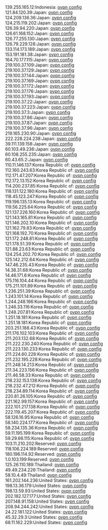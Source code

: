 139.255.165.12:Indonesia: [ovpn config](vpn/139_255_165_12.ovpn)  
121.84.120.39:Japan: [ovpn config](vpn/121_84_120_39.ovpn)  
124.209.136.36:Japan: [ovpn config](vpn/124_209_136_36.ovpn)  
124.215.119.202:Japan: [ovpn config](vpn/124_215_119_202.ovpn)  
126.39.94.220:Japan: [ovpn config](vpn/126_39_94_220.ovpn)  
126.61.168.152:Japan: [ovpn config](vpn/126_61_168_152.ovpn)  
126.77.255.130:Japan: [ovpn config](vpn/126_77_255_130.ovpn)  
126.79.229.128:Japan: [ovpn config](vpn/126_79_229_128.ovpn)  
133.114.173.189:Japan: [ovpn config](vpn/133_114_173_189.ovpn)  
153.191.181.38:Japan: [ovpn config](vpn/153_191_181_38.ovpn)  
164.70.177.115:Japan: [ovpn config](vpn/164_70_177_115.ovpn)  
219.100.37.109:Japan: [ovpn config](vpn/219_100_37_109.ovpn)  
219.100.37.129:Japan: [ovpn config](vpn/219_100_37_129.ovpn)  
219.100.37.144:Japan: [ovpn config](vpn/219_100_37_144.ovpn)  
219.100.37.169:Japan: [ovpn config](vpn/219_100_37_169.ovpn)  
219.100.37.172:Japan: [ovpn config](vpn/219_100_37_172.ovpn)  
219.100.37.176:Japan: [ovpn config](vpn/219_100_37_176.ovpn)  
219.100.37.193:Japan: [ovpn config](vpn/219_100_37_193.ovpn)  
219.100.37.22:Japan: [ovpn config](vpn/219_100_37_22.ovpn)  
219.100.37.223:Japan: [ovpn config](vpn/219_100_37_223.ovpn)  
219.100.37.3:Japan: [ovpn config](vpn/219_100_37_3.ovpn)  
219.100.37.86:Japan: [ovpn config](vpn/219_100_37_86.ovpn)  
219.100.37.87:Japan: [ovpn config](vpn/219_100_37_87.ovpn)  
219.100.37.96:Japan: [ovpn config](vpn/219_100_37_96.ovpn)  
219.165.230.90:Japan: [ovpn config](vpn/219_165_230_90.ovpn)  
222.228.224.238:Japan: [ovpn config](vpn/222_228_224_238.ovpn)  
39.111.139.158:Japan: [ovpn config](vpn/39_111_139_158.ovpn)  
60.103.49.236:Japan: [ovpn config](vpn/60_103_49_236.ovpn)  
60.108.255.235:Japan: [ovpn config](vpn/60_108_255_235.ovpn)  
60.43.65.2:Japan: [ovpn config](vpn/60_43_65_2.ovpn)  
110.11.146.137:Korea Republic of: [ovpn config](vpn/110_11_146_137.ovpn)  
112.160.243.63:Korea Republic of: [ovpn config](vpn/112_160_243_63.ovpn)  
112.171.47.207:Korea Republic of: [ovpn config](vpn/112_171_47_207.ovpn)  
112.172.13.152:Korea Republic of: [ovpn config](vpn/112_172_13_152.ovpn)  
114.200.237.85:Korea Republic of: [ovpn config](vpn/114_200_237_85.ovpn)  
118.131.122.180:Korea Republic of: [ovpn config](vpn/118_131_122_180.ovpn)  
118.45.123.247:Korea Republic of: [ovpn config](vpn/118_45_123_247.ovpn)  
119.196.135.13:Korea Republic of: [ovpn config](vpn/119_196_135_13.ovpn)  
119.56.225.64:Korea Republic of: [ovpn config](vpn/119_56_225_64.ovpn)  
121.137.226.160:Korea Republic of: [ovpn config](vpn/121_137_226_160.ovpn)  
121.143.165.81:Korea Republic of: [ovpn config](vpn/121_143_165_81.ovpn)  
121.146.202.10:Korea Republic of: [ovpn config](vpn/121_146_202_10.ovpn)  
121.162.79.83:Korea Republic of: [ovpn config](vpn/121_162_79_83.ovpn)  
121.168.192.70:Korea Republic of: [ovpn config](vpn/121_168_192_70.ovpn)  
121.172.248.81:Korea Republic of: [ovpn config](vpn/121_172_248_81.ovpn)  
121.178.51.39:Korea Republic of: [ovpn config](vpn/121_178_51_39.ovpn)  
121.88.23.63:Korea Republic of: [ovpn config](vpn/121_88_23_63.ovpn)  
124.254.202.70:Korea Republic of: [ovpn config](vpn/124_254_202_70.ovpn)  
125.142.212.64:Korea Republic of: [ovpn config](vpn/125_142_212_64.ovpn)  
147.46.235.43:Korea Republic of: [ovpn config](vpn/147_46_235_43.ovpn)  
14.38.31.68:Korea Republic of: [ovpn config](vpn/14_38_31_68.ovpn)  
14.46.171.6:Korea Republic of: [ovpn config](vpn/14_46_171_6.ovpn)  
175.116.104.44:Korea Republic of: [ovpn config](vpn/175_116_104_44.ovpn)  
175.211.101.89:Korea Republic of: [ovpn config](vpn/175_211_101_89.ovpn)  
1.236.251.39:Korea Republic of: [ovpn config](vpn/1_236_251_39.ovpn)  
1.243.101.14:Korea Republic of: [ovpn config](vpn/1_243_101_14.ovpn)  
1.244.248.166:Korea Republic of: [ovpn config](vpn/1_244_248_166.ovpn)  
1.246.33.116:Korea Republic of: [ovpn config](vpn/1_246_33_116.ovpn)  
1.248.207.81:Korea Republic of: [ovpn config](vpn/1_248_207_81.ovpn)  
1.251.18.181:Korea Republic of: [ovpn config](vpn/1_251_18_181.ovpn)  
1.251.18.181:Korea Republic of: [ovpn config](vpn/1_251_18_181.ovpn)  
203.251.188.43:Korea Republic of: [ovpn config](vpn/203_251_188_43.ovpn)  
211.176.102.103:Korea Republic of: [ovpn config](vpn/211_176_102_103.ovpn)  
211.203.132.68:Korea Republic of: [ovpn config](vpn/211_203_132_68.ovpn)  
211.222.230.240:Korea Republic of: [ovpn config](vpn/211_222_230_240.ovpn)  
211.223.130.233:Korea Republic of: [ovpn config](vpn/211_223_130_233.ovpn)  
211.224.60.228:Korea Republic of: [ovpn config](vpn/211_224_60_228.ovpn)  
211.232.195.228:Korea Republic of: [ovpn config](vpn/211_232_195_228.ovpn)  
211.248.14.213:Korea Republic of: [ovpn config](vpn/211_248_14_213.ovpn)  
211.34.223.156:Korea Republic of: [ovpn config](vpn/211_34_223_156.ovpn)  
211.46.58.33:Korea Republic of: [ovpn config](vpn/211_46_58_33.ovpn)  
218.232.153.138:Korea Republic of: [ovpn config](vpn/218_232_153_138.ovpn)  
218.232.47.212:Korea Republic of: [ovpn config](vpn/218_232_47_212.ovpn)  
218.234.89.114:Korea Republic of: [ovpn config](vpn/218_234_89_114.ovpn)  
220.81.26.105:Korea Republic of: [ovpn config](vpn/220_81_26_105.ovpn)  
221.162.99.157:Korea Republic of: [ovpn config](vpn/221_162_99_157.ovpn)  
222.101.217.138:Korea Republic of: [ovpn config](vpn/222_101_217_138.ovpn)  
222.119.45.207:Korea Republic of: [ovpn config](vpn/222_119_45_207.ovpn)  
58.126.16.95:Korea Republic of: [ovpn config](vpn/58_126_16_95.ovpn)  
58.140.224.177:Korea Republic of: [ovpn config](vpn/58_140_224_177.ovpn)  
58.234.135.36:Korea Republic of: [ovpn config](vpn/58_234_135_36.ovpn)  
59.11.195.199:Korea Republic of: [ovpn config](vpn/59_11_195_199.ovpn)  
59.29.66.115:Korea Republic of: [ovpn config](vpn/59_29_66_115.ovpn)  
103.11.210.202:Reserved: [ovpn config](vpn/103_11_210_202.ovpn)  
118.106.224.189:Reserved: [ovpn config](vpn/118_106_224_189.ovpn)  
180.196.114.92:Reserved: [ovpn config](vpn/180_196_114_92.ovpn)  
1.0.103.199:Reserved: [ovpn config](vpn/1_0_103_199.ovpn)  
125.26.110.189:Thailand: [ovpn config](vpn/125_26_110_189.ovpn)  
49.49.234.226:Thailand: [ovpn config](vpn/49_49_234_226.ovpn)  
58.10.4.49:Thailand: [ovpn config](vpn/58_10_4_49.ovpn)  
161.202.144.236:United States: [ovpn config](vpn/161_202_144_236.ovpn)  
198.13.36.179:United States: [ovpn config](vpn/198_13_36_179.ovpn)  
198.13.59.93:United States: [ovpn config](vpn/198_13_59_93.ovpn)  
202.182.127.177:United States: [ovpn config](vpn/202_182_127_177.ovpn)  
207.148.91.158:United States: [ovpn config](vpn/207_148_91_158.ovpn)  
208.94.244.242:United States: [ovpn config](vpn/208_94_244_242.ovpn)  
24.22.181.122:United States: [ovpn config](vpn/24_22_181_122.ovpn)  
45.32.29.3:United States: [ovpn config](vpn/45_32_29_3.ovpn)  
68.11.162.229:United States: [ovpn config](vpn/68_11_162_229.ovpn)  

